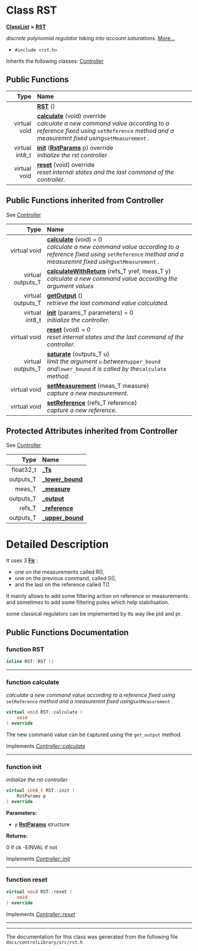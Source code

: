 

# Class RST



[**ClassList**](annotated.md) **>** [**RST**](classRST.md)



_discrete polynomial regulator taking into account saturations._ [More...](#detailed-description)

* `#include <rst.h>`



Inherits the following classes: [Controller](classController.md)






















































## Public Functions

| Type | Name |
| ---: | :--- |
|   | [**RST**](#function-rst) () <br> |
| virtual void | [**calculate**](#function-calculate) (void) override<br>_calculate a new command value according to a reference fixed using_ `setReference` _method and a measuremnt fixed using_`setMeasurement` _._ |
| virtual int8\_t | [**init**](#function-init) ([**RstParams**](structRstParams.md) p) override<br>_initialize the rst controller_  |
| virtual void | [**reset**](#function-reset) (void) override<br>_reset internal states and the last command of the controller._  |


## Public Functions inherited from Controller

See [Controller](classController.md)

| Type | Name |
| ---: | :--- |
| virtual void | [**calculate**](classController.md#function-calculate) (void) = 0<br>_calculate a new command value according to a reference fixed using_ `setReference` _method and a measuremnt fixed using_`setMeasurement` _._ |
| virtual outputs\_T | [**calculateWithReturn**](classController.md#function-calculatewithreturn) (refs\_T yref, meas\_T y) <br>_calculate a new command value according the argument values_  |
| virtual outputs\_T | [**getOutput**](classController.md#function-getoutput) () <br>_retrieve the last command value calculated._  |
| virtual int8\_t | [**init**](classController.md#function-init) (params\_T parameters) = 0<br>_initialize the controller._  |
| virtual void | [**reset**](classController.md#function-reset) (void) = 0<br>_reset internal states and the last command of the controller._  |
| virtual outputs\_T | [**saturate**](classController.md#function-saturate) (outputs\_T u) <br>_limit the argument_ `u` _between_`upper_bound` _and_`lower_bound` _it is called by the_`calculate` _method._ |
| virtual void | [**setMeasurement**](classController.md#function-setmeasurement) (meas\_T measure) <br>_capture a new measurement._  |
| virtual void | [**setReference**](classController.md#function-setreference) (refs\_T reference) <br>_capture a new reference._  |
















## Protected Attributes inherited from Controller

See [Controller](classController.md)

| Type | Name |
| ---: | :--- |
|  float32\_t | [**\_Ts**](classController.md#variable-_ts)  <br> |
|  outputs\_T | [**\_lower\_bound**](classController.md#variable-_lower_bound)  <br> |
|  meas\_T | [**\_measure**](classController.md#variable-_measure)  <br> |
|  outputs\_T | [**\_output**](classController.md#variable-_output)  <br> |
|  refs\_T | [**\_reference**](classController.md#variable-_reference)  <br> |
|  outputs\_T | [**\_upper\_bound**](classController.md#variable-_upper_bound)  <br> |






































# Detailed Description


It uses 3 [**Fir**](classFir.md) :
* one on the measurements called R(),
* one on the previous command, called S(),
* and the last on the reference called T()




It mainly allows to add some filtering action on reference or measurements. and sometimes to add some filtering poles which help stabilisation.


some classical regulators can be implemented by its way like pid and pr. 


    
## Public Functions Documentation




### function RST 

```C++
inline RST::RST () 
```




<hr>



### function calculate 

_calculate a new command value according to a reference fixed using_ `setReference` _method and a measuremnt fixed using_`setMeasurement` _._
```C++
virtual void RST::calculate (
    void
) override
```



The new command value can be captured using the `get_output` method. 


        
Implements [*Controller::calculate*](classController.md#function-calculate)


<hr>



### function init 

_initialize the rst controller_ 
```C++
virtual int8_t RST::init (
    RstParams p
) override
```





**Parameters:**


* `p` [**RstParams**](structRstParams.md) structure 



**Returns:**

0 if ok -EINVAL if not 





        
Implements [*Controller::init*](classController.md#function-init)


<hr>



### function reset 

```C++
virtual void RST::reset (
    void
) override
```



Implements [*Controller::reset*](classController.md#function-reset)


<hr>

------------------------------
The documentation for this class was generated from the following file `docs/controlLibrary/src/rst.h`

